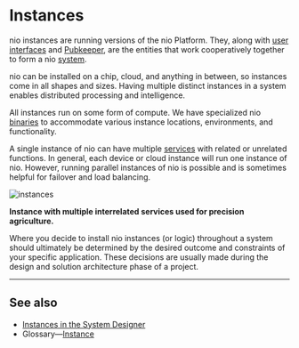 # Instances

nio instances are running versions of the nio Platform. They, along with [user interfaces](/ui/README.md) and [Pubkeeper](/pubkeeper/README.md), are the entities that work cooperatively together to form a nio [system](/systems/README.md).

nio can be installed on a chip, cloud, and anything in between, so instances come in all shapes and sizes. Having multiple distinct instances in a system enables distributed processing and intelligence.

All instances run on some form of compute. We have specialized nio [binaries](/binaries/README.md) to accommodate various instance locations, environments, and functionality.

A single instance of nio can have multiple [services](/services/README.md) with related or unrelated functions. In general, each device or cloud instance will run one instance of nio. However, running parallel instances of nio is possible and is sometimes helpful for failover and load balancing.

![instances](/img/intro-instance.png)

**Instance with multiple interrelated services used for precision agriculture.**

Where you decide to install nio instances (or logic) throughout a system should ultimately be determined by the desired outcome and constraints of your specific application. These decisions are usually made during the design and solution architecture phase of a project.

---
## See also

* [Instances in the System Designer](/system-designer/designer-tasks.md#instance-sd)
* Glossary—[Instance](/glossary/README.md#instance)
